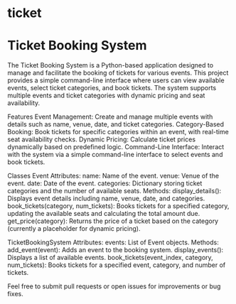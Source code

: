 # ticket
# Ticket Booking System

The Ticket Booking System is a Python-based application designed to manage and facilitate the booking of tickets for various events. This project provides a simple command-line interface where users can view available events, select ticket categories, and book tickets. The system supports multiple events and ticket categories with dynamic pricing and seat availability.

Features
Event Management: Create and manage multiple events with details such as name, venue, date, and ticket categories.
Category-Based Booking: Book tickets for specific categories within an event, with real-time seat availability checks.
Dynamic Pricing: Calculate ticket prices dynamically based on predefined logic.
Command-Line Interface: Interact with the system via a simple command-line interface to select events and book tickets.

Classes
Event
Attributes:
name: Name of the event.
venue: Venue of the event.
date: Date of the event.
categories: Dictionary storing ticket categories and the number of available seats.
Methods:
display_details(): Displays event details including name, venue, date, and categories.
book_tickets(category, num_tickets): Books tickets for a specified category, updating the available seats and calculating the total amount due.
get_price(category): Returns the price of a ticket based on the category (currently a placeholder for dynamic pricing).

TicketBookingSystem
Attributes:
events: List of Event objects.
Methods:
add_event(event): Adds an event to the booking system.
display_events(): Displays a list of available events.
book_tickets(event_index, category, num_tickets): Books tickets for a specified event, category, and number of tickets.

Feel free to submit pull requests or open issues for improvements or bug fixes.


